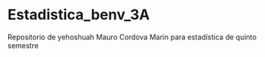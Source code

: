 # Estadistica_benv_3A
Repositorio de yehoshuah Mauro Cordova Marin para estadística de quinto semestre 
